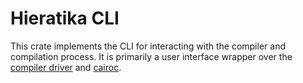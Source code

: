 # Hieratika CLI

This crate implements the CLI for interacting with the compiler and compilation process. It is
primarily a user interface wrapper over the [compiler driver](../driver) and [cairoc](../cairoc).
